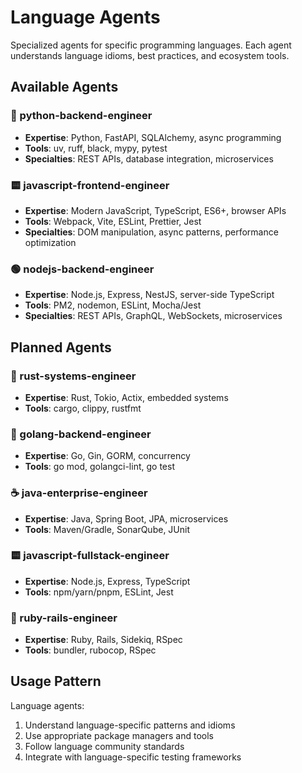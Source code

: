 # Language Agents

Specialized agents for specific programming languages. Each agent understands language idioms, best practices, and ecosystem tools.

## Available Agents

### 🐍 python-backend-engineer
- **Expertise**: Python, FastAPI, SQLAlchemy, async programming
- **Tools**: uv, ruff, black, mypy, pytest
- **Specialties**: REST APIs, database integration, microservices

### 🟨 javascript-frontend-engineer
- **Expertise**: Modern JavaScript, TypeScript, ES6+, browser APIs
- **Tools**: Webpack, Vite, ESLint, Prettier, Jest
- **Specialties**: DOM manipulation, async patterns, performance optimization

### 🟢 nodejs-backend-engineer
- **Expertise**: Node.js, Express, NestJS, server-side TypeScript
- **Tools**: PM2, nodemon, ESLint, Mocha/Jest
- **Specialties**: REST APIs, GraphQL, WebSockets, microservices

## Planned Agents

### 🦀 rust-systems-engineer
- **Expertise**: Rust, Tokio, Actix, embedded systems
- **Tools**: cargo, clippy, rustfmt

### 🐹 golang-backend-engineer
- **Expertise**: Go, Gin, GORM, concurrency
- **Tools**: go mod, golangci-lint, go test

### ☕ java-enterprise-engineer
- **Expertise**: Java, Spring Boot, JPA, microservices
- **Tools**: Maven/Gradle, SonarQube, JUnit

### 🟨 javascript-fullstack-engineer
- **Expertise**: Node.js, Express, TypeScript
- **Tools**: npm/yarn/pnpm, ESLint, Jest

### 💎 ruby-rails-engineer
- **Expertise**: Ruby, Rails, Sidekiq, RSpec
- **Tools**: bundler, rubocop, RSpec

## Usage Pattern

Language agents:
1. Understand language-specific patterns and idioms
2. Use appropriate package managers and tools
3. Follow language community standards
4. Integrate with language-specific testing frameworks